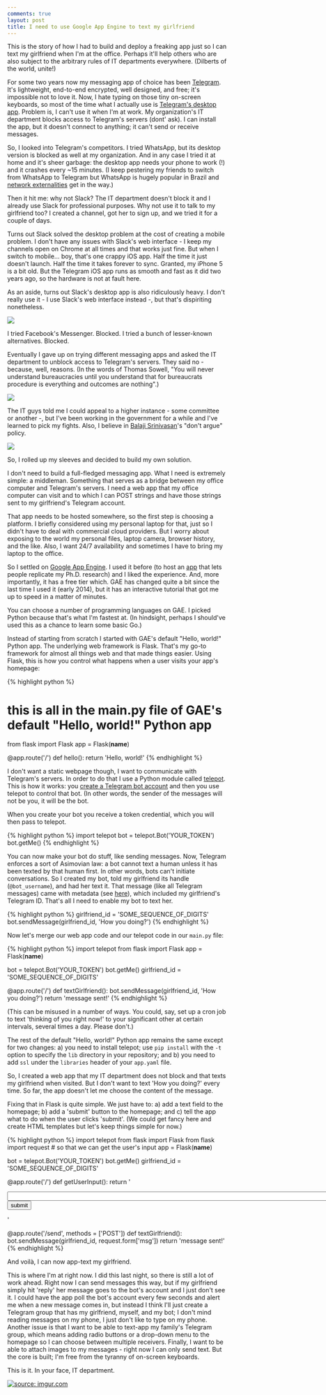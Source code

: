 ```yaml
---
comments: true
layout: post
title: I need to use Google App Engine to text my girlfriend
---
```


This is the story of how I had to build and deploy a freaking app just so I can text my girlfriend when I'm at the office. Perhaps it'll help others who are also subject to the arbitrary rules of IT departments everywhere. (Dilberts of the world, unite!)

For some two years now my messaging app of choice has been [Telegram](https://telegram.org/). It's lightweight, end-to-end encrypted, well designed, and free; it's impossible not to love it. Now, I hate typing on those tiny on-screen keyboards, so most of the time what I actually use is [Telegram's desktop app](https://desktop.telegram.org/). Problem is, I can't use it when I'm at work. My organization's IT department blocks access to Telegram's servers (dont' ask). I can install the app, but it doesn't connect to anything; it can't send or receive messages.

So, I looked into Telegram's competitors. I tried WhatsApp, but its desktop version is blocked as well at my organization. And in any case I tried it at home and it's sheer garbage: the desktop app needs your phone to work (!) and it crashes every ~15 minutes. (I keep pestering my friends to switch from WhatsApp to Telegram but WhatsApp is hugely popular in Brazil and [network externalities](https://en.wikipedia.org/wiki/Network_effect) get in the way.)

Then it hit me: why not Slack? The IT department doesn't block it and I already use Slack for professional purposes. Why not use it to talk to my girlfriend too? I created a channel, got her to sign up, and we tried it for a couple of days.

Turns out Slack solved the desktop problem at the cost of creating a mobile problem. I don't have any issues with Slack's web interface - I keep my channels open on Chrome at all times and that works just fine. But when I switch to mobile... boy, that's one crappy iOS app. Half the time it just doesn't launch. Half the time it takes forever to sync. Granted, my iPhone 5 is a bit old. But the Telegram iOS app runs as smooth and fast as it did two years ago, so the hardware is not at fault here.

As an aside, turns out Slack's desktop app is also ridiculously heavy. I don't really use it - I use Slack's web interface instead -, but that's dispiriting nonetheless.

<a href="https://twitter.com/popey/status/793399003463516160"><img src="http://i.imgur.com/JTqVW8b.png"></a>

I tried Facebook's Messenger. Blocked. I tried a bunch of lesser-known alternatives. Blocked.

Eventually I gave up on trying different messaging apps and asked the IT department to unblock access to Telegram's servers. They said no - because, well, reasons. (In the words of Thomas Sowell, "You will never understand bureaucracies until you understand that for bureaucrats procedure is everything and outcomes are nothing".)

<a href="http://dilbert.com/strip/2007-11-16"><img src="http://i.imgur.com/H6Sd4l5.png"></a>

The IT guys told me I could appeal to a higher instance - some committee or another -, but I've been working in the government for a while and I've learned to pick my fights. Also, I believe in [Balaji Srinivasan](https://twitter.com/balajis?lang=en)'s "don't argue" policy.

<a href="https://twitter.com/balajis/status/753773388452073472"><img src="http://i.imgur.com/bSSLQNn.png"></a>

So, I rolled up my sleeves and decided to build my own solution.

I don't need to build a full-fledged messaging app. What I need is extremely simple: a middleman. Something that serves as a bridge between my office computer and Telegram's servers. I need a web app that my office computer can visit and to which I can POST strings and have those strings sent to my girlfriend's Telegram account.

That app needs to be hosted somewhere, so the first step is choosing a platform. I briefly considered using my personal laptop for that, just so I didn't have to deal with commercial cloud providers. But I worry about exposing to the world my personal files, laptop camera, browser history, and the like. Also, I want 24/7 availability and sometimes I have to bring my laptop to the office.

So I settled on [Google App Engine](https://appengine.google.com/). I used it before (to host an [app](http://democracy-scores.org/) that lets people replicate my Ph.D. research) and I liked the experience. And, more importantly, it has a free tier which. GAE has changed quite a bit since the last time I used it (early 2014), but it has an interactive tutorial that got me up to speed in a matter of minutes.

You can choose a number of programming languages on GAE. I picked Python because that's what I'm fastest at. (In hindsight, perhaps I should've used this as a chance to learn some basic Go.)

Instead of starting from scratch I started with GAE's default "Hello, world!" Python app. The underlying web framework is Flask. That's my go-to framework for almost all things web and that made things easier. Using Flask, this is how you control what happens when a user visits your app's homepage:

{% highlight python %}
# this is all in the main.py file of GAE's default "Hello, world!" Python app
from flask import Flask
app = Flask(__name__)

@app.route('/')
def hello():
    return 'Hello, world!'
{% endhighlight %}

I don't want a static webpage though, I want to communicate with Telegram's servers. In order to do that I use a Python module called [telepot](https://github.com/nickoala/telepot). This is how it works: you [create a Telegram bot account](https://core.telegram.org/bots) and then you use telepot to control that bot. (In other words, the sender of the messages will not be you, it will be the bot.

When you create your bot you receive a token credential, which you will then pass to telepot.

{% highlight python %}
import telepot
bot = telepot.Bot('YOUR_TOKEN')
bot.getMe()
{% endhighlight %}

You can now make your bot do stuff, like sending messages. Now, Telegram enforces a sort of Asimovian law: a bot cannot text a human unless it has been texted by that human first. In other words, bots can't initiate conversations. So I created my bot, told my girlfriend its handle (`@bot_username`), and had her text it. That message (like all Telegram messages) came with metadata (see [here](http://telepot.readthedocs.io/en/latest/#receive-messages)), which included my girlfriend's Telegram ID. That's all I need to enable my bot to text her.

{% highlight python %}
girlfriend_id = 'SOME_SEQUENCE_OF_DIGITS'
bot.sendMessage(girlfriend_id, 'How you doing?')
{% endhighlight %}

Now let's merge our web app code and our telepot code in our `main.py` file:

{% highlight python %}
import telepot
from flask import Flask
app = Flask(__name__)

bot = telepot.Bot('YOUR_TOKEN')
bot.getMe()
girlfriend_id = 'SOME_SEQUENCE_OF_DIGITS'

@app.route('/')
def textGirlfriend():
    bot.sendMessage(girlfriend_id, 'How you doing?')
    return 'message sent!'
{% endhighlight %}

(This can be misused in a number of ways. You could, say, set up a cron job to text 'thinking of you right now!' to your significant other at certain intervals, several times a day. Please don't.)

The rest of the default "Hello, world!" Python app remains the same except for two changes: a) you need to install telepot; use `pip install` with the `-t` option to specify the `lib` directory in your repository; and b) you need to add `ssl` under the `libraries` header of your `app.yaml` file.

So, I created a web app that my IT department does not block and that texts my girlfriend when visited. But I don't want to text 'How you doing?' every time. So far, the app doesn't let me choose the content of the message.

Fixing that in Flask is quite simple. We just have to: a) add a text field to the homepage; b) add a 'submit' button to the homepage; and c) tell the app what to do when the user clicks 'submit'. (We could get fancy here and create HTML templates but let's keep things simple for now.)

{% highlight python %}
import telepot
from flask import Flask
from flask import request # so that we can get the user's input
app = Flask(__name__)

bot = telepot.Bot('YOUR_TOKEN')
bot.getMe()
girlfriend_id = 'SOME_SEQUENCE_OF_DIGITS'

@app.route('/')
def getUserInput():
    return '<form method="POST" action="/send"><input type="text" name="msg" size="150"><br><input type="submit" value="submit"></form>'

@app.route('/send', methods = ['POST'])
def textGirlfriend():
    bot.sendMessage(girlfriend_id, request.form['msg'])
    return 'message sent!'
{% endhighlight %}

And voilà, I can now app-text my girlfriend.

This is where I'm at right now. I did this last night, so there is still a lot of work ahead. Right now I can send messages this way, but if my girlfriend simply hit 'reply' her message goes to the bot's account and I just don't see it. I could have the app poll the bot's account every few seconds and alert me when a new message comes in, but instead I think I'll just create a Telegram group that has my girlfriend, myself, and my bot; I don't mind reading messages on my phone, I just don't like to type on my phone. Another issue is that I want to be able to text-app my family's Telegram group, which means adding radio buttons or a drop-down menu to the homepage so I can choose between multiple receivers. Finally, I want to be able to attach images to my messages - right now I can only send text. But the core is built; I'm free from the tyranny of on-screen keyboards.

This is it. In your face, IT department.

<a href="http://imgur.com/Dw0FeG5"><img src="http://i.imgur.com/Dw0FeG5.jpg" title="source: imgur.com" /></a>